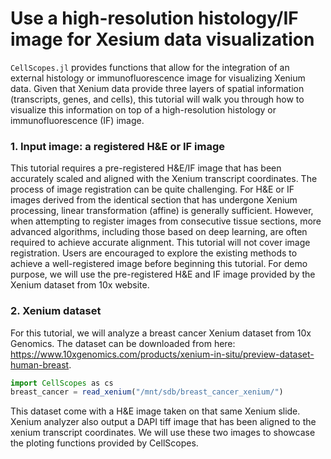 # Use a high-resolution histology/IF image for Xesium data visualization
```CellScopes.jl``` provides functions that allow for the integration of an external histology or immunofluorescence image for visualizing Xenium data. Given that Xenium data provide three layers of spatial information (transcripts, genes, and cells), this tutorial will walk you through how to visualize this information on top of a high-resolution histology or immunofluorescence (IF) image.
### 1. Input image: a registered H&E or IF image
This tutorial requires a pre-registered H&E/IF image that has been accurately scaled and aligned with the Xenium transcript coordinates. The process of image registration can be quite challenging. For H&E or IF images derived from the identical section that has undergone Xenium processing, linear transformation (affine) is generally sufficient. However, when attempting to register images from consecutive tissue sections, more advanced algorithms, including those based on deep learning, are often required to achieve accurate alignment. This tutorial will not cover image registration. Users are encouraged to explore the existing methods to achieve a well-registered image before beginning this tutorial. For demo purpose, we will use the pre-registered H&E and IF image provided by the Xenium dataset from 10x website.
### 2. Xenium dataset
For this tutorial, we will analyze a breast cancer Xenium dataset from 10x Genomics. The dataset can be downloaded from here: https://www.10xgenomics.com/products/xenium-in-situ/preview-dataset-human-breast. 
```julia
import CellScopes as cs
breast_cancer = read_xenium("/mnt/sdb/breast_cancer_xenium/")
```
This dataset come with a H&E image taken on that same Xenium slide. Xenium analyzer also output a DAPI tiff image that has been aligned to the xenium transcript coordinates. We will use these two images to showcase the ploting functions provided by CellScopes.
